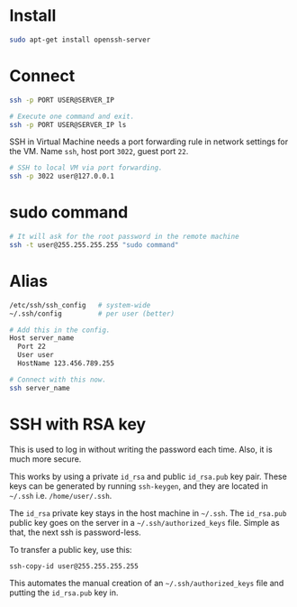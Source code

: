 # Install

```bash
sudo apt-get install openssh-server
```

# Connect

```bash
ssh -p PORT USER@SERVER_IP

# Execute one command and exit.
ssh -p PORT USER@SERVER_IP ls
```

SSH in Virtual Machine needs a port forwarding rule in network settings for the VM. Name `ssh`, host port `3022`, guest port `22`.

```bash
# SSH to local VM via port forwarding.
ssh -p 3022 user@127.0.0.1
```

# sudo command

```bash
# It will ask for the root password in the remote machine
ssh -t user@255.255.255.255 "sudo command"
```

# Alias

```bash
/etc/ssh/ssh_config   # system-wide
~/.ssh/config         # per user (better)

# Add this in the config.
Host server_name
  Port 22
  User user
  HostName 123.456.789.255

# Connect with this now.
ssh server_name
```

# SSH with RSA key

This is used to log in without writing the password each time. Also, it is much more secure.

This works by using a private `id_rsa` and public `id_rsa.pub` key pair. These keys can be generated by running `ssh-keygen`, and they are located in `~/.ssh` i.e. `/home/user/.ssh`.

The `id_rsa` private key stays in the host machine in `~/.ssh`. The `id_rsa.pub` public key goes on the server in a `~/.ssh/authorized_keys` file. Simple as that, the next ssh is password-less.

To transfer a public key, use this:

```bash
ssh-copy-id user@255.255.255.255
```

This automates the manual creation of an `~/.ssh/authorized_keys` file and putting the `id_rsa.pub` key in.
